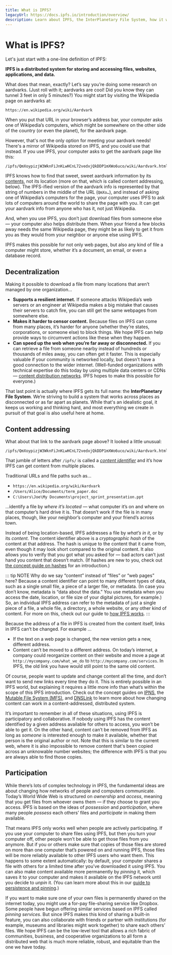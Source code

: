 ```yaml
---
title: What is IPFS?
legacyUrl: https://docs.ipfs.io/introduction/overview/
description: Learn about IPFS, the InterPlanetary File System, how it works, and why it's important to the future of the internet.
---
```


# What is IPFS?

Let's just start with a one-line definition of IPFS:

**IPFS is a distributed system for storing and accessing files, websites, applications, and data.**

What does that mean, exactly? Let’s say you’re doing some research on aardvarks. (Just roll with it; aardvarks are cool! Did you know they can tunnel 3 feet in only 5 minutes?) You might start by visiting the Wikipedia page on aardvarks at:

```
https://en.wikipedia.org/wiki/Aardvark
```

When you put that URL in your browser’s address bar, your computer asks one of Wikipedia’s computers, which might be somewhere on the other side of the country (or even the planet), for the aardvark page.

However, that's not the only option for meeting your aardvark needs! There's a mirror of Wikipedia stored on IPFS, and you could use that instead. If you use IPFS, your computer asks to get the aardvark page like this:

```
/ipfs/QmXoypizjW3WknFiJnKLwHCnL72vedxjQkDDP1mXWo6uco/wiki/Aardvark.html
```

IPFS knows how to find that sweet, sweet aardvark information by its [contents](/concepts/content-addressing/), not its location (more on that, which is called content addressing, below). The IPFS-ified version of the aardvark info is represented by that string of numbers in the middle of the URL (`QmXo…`), and instead of asking one of Wikipedia’s computers for the page, your computer uses IPFS to ask lots of computers around the world to share the page with you. It can get your aardvark info from anyone who has it, not just Wikipedia.

And, when you use IPFS, you don’t just download files from someone else — your computer also helps distribute them. When your friend a few blocks away needs the same Wikipedia page, they might be as likely to get it from you as they would from your neighbor or anyone else using IPFS.

IPFS makes this possible for not only web pages, but also any kind of file a computer might store, whether it’s a document, an email, or even a database record.

## Decentralization

Making it possible to download a file from many locations that aren’t managed by one organization…

- **Supports a resilient internet.** If someone attacks Wikipedia’s web servers or an engineer at Wikipedia makes a big mistake that causes their servers to catch fire, you can still get the same webpages from somewhere else.
- **Makes it harder to censor content.** Because files on IPFS can come from many places, it’s harder for anyone (whether they’re states, corporations, or someone else) to block things. We hope IPFS can help provide ways to circumvent actions like these when they happen.
- **Can speed up the web when you’re far away or disconnected.** If you can retrieve a file from someone nearby instead of hundreds or thousands of miles away, you can often get it faster. This is especially valuable if your community is networked locally, but doesn’t have a good connection to the wider internet. (Well-funded organizations with technical expertise do this today by using multiple data centers or CDNs — [content distribution networks](https://en.wikipedia.org/wiki/Content_delivery_network). IPFS hopes to make this possible for everyone.)

That last point is actually where IPFS gets its full name: the **InterPlanetary File System**. We’re striving to build a system that works across places as disconnected or as far apart as planets. While that's an idealistic goal, it keeps us working and thinking hard, and most everything we create in pursuit of that goal is also useful here at home.

## Content addressing

What about that link to the aardvark page above? It looked a little unusual:

```
/ipfs/QmXoypizjW3WknFiJnKLwHCnL72vedxjQkDDP1mXWo6uco/wiki/Aardvark.html
```

That jumble of letters after `/ipfs/` is called a [_content identifier_](/concepts/content-addressing/) and it’s how IPFS can get content from multiple places.

Traditional URLs and file paths such as…

- `https://en.wikipedia.org/wiki/Aardvark`
- `/Users/Alice/Documents/term_paper.doc`
- `C:\Users\Joe\My Documents\project_sprint_presentation.ppt`

…identify a file by _where it’s located_ — what computer it’s on and where on that computer’s hard drive it is. That doesn’t work if the file is in many places, though, like your neighbor’s computer and your friend’s across town.

Instead of being location-based, IPFS addresses a file by _what’s in it_, or by its _content_. The content identifier above is a _cryptographic hash_ of the content at that address. The hash is unique to the content that it came from, even though it may look short compared to the original content. It also allows you to verify that you got what you asked for — bad actors can’t just hand you content that doesn’t match. (If hashes are new to you, check out [the concept guide on hashes](/concepts/hashing/) for an introduction.)

::: tip NOTE
Why do we say “content” instead of “files” or “web pages” here? Because a content identifier can point to many different types of data, such as a single small file, a piece of a larger file, or metadata. (In case you don’t know, metadata is “data about the data.” You use metadata when you access the date, location, or file size of your digital pictures, for example.) So, an individual IPFS address can refer to the metadata of just a single piece of a file, a whole file, a directory, a whole website, or any other kind of content. For more on this, check out our guide to <a href="/concepts/how-ipfs-works/">how IPFS works</a>.
:::

Because the address of a file in IPFS is created from the content itself, links in IPFS can’t be changed. For example ...

- If the text on a web page is changed, the new version gets a new, different address.
- Content can’t be moved to a different address. On today’s internet, a company could reorganize content on their website and move a page at `http://mycompany.com/what_we_do` to `http://mycompany.com/services`. In IPFS, the old link you have would still point to the same old content.

Of course, people want to update and change content all the time, and don’t want to send new links every time they do it. This is entirely possible in an IPFS world, but explaining it requires a little more info than what’s within the scope of this IPFS introduction. Check out the concept guides on [IPNS](/concepts/ipns/), the [Mutable File System (MFS)](/concepts/file-systems/#mutable-file-system-mfs), and [DNSLink](/concepts/dnslink/) to learn more about how changing content can work in a content-addressed, distributed system.

It’s important to remember in all of these situations, using IPFS is participatory and collaborative. If nobody using IPFS has the content identified by a given address available for others to access, you won’t be able to get it. On the other hand, content can’t be removed from IPFS as long as _someone_ is interested enough to make it available, whether that person is the original author or not. Note that this is similar to the current web, where it is also impossible to remove content that's been copied across an unknowable number websites; the difference with IPFS is that you are always able to find those copies.

## Participation

While there’s lots of complex technology in IPFS, the fundamental ideas are about changing how networks of people and computers communicate. Today’s World Wide Web is structured on _ownership_ and _access_, meaning that you get files from whoever owns them — if they choose to grant you access. IPFS is based on the ideas of _possession_ and _participation_, where many people _possess_ each others’ files and _participate_ in making them available.

That means IPFS only works well when people are actively participating. If you use your computer to share files using IPFS, but then you turn your computer off, other people won’t be able to get those files from you anymore. But if you or others make sure that copies of those files are stored on more than one computer that’s powered on and running IPFS, those files will be more reliably available to other IPFS users who want them. This happens to some extent automatically: by default, your computer shares a file with others for a limited time after you’ve downloaded it using IPFS. You can also make content available more permanently by _pinning_ it, which saves it to your computer and makes it available on the IPFS network until you decide to _unpin_ it. (You can learn more about this in our [guide to persistence and pinning](/concepts/persistence).)

If you want to make sure one of your own files is permanently shared on the internet today, you might use a for-pay file-sharing service like Dropbox. Some people have begun offering similar services based on IPFS called _pinning services_. But since IPFS makes this kind of sharing a built-in feature, you can also collaborate with friends or partner with institutions (for example, museums and libraries might work together) to share each others’ files. We hope IPFS can be the low-level tool that allows a rich fabric of communities, business, and cooperative organizations to all form a distributed web that is much more reliable, robust, and equitable than the one we have today.
